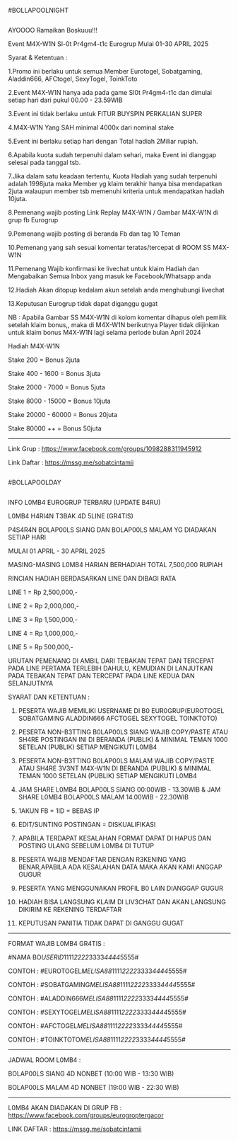 #BOLLAPOOLNIGHT

```
```

AYOOOO Ramaikan Boskuuu!!!

Event M4X-W1N Sl-0t Pr4gm4-t1c Eurogrup Mulai 01-30 APRIL 2025

Syarat & Ketentuan :

1.Promo ini berlaku untuk semua Member Eurotogel, Sobatgaming, Aladdin666, AFCtogel, SexyTogel, ToinkToto

2.Event M4X-W1N hanya ada pada game Sl0t Pr4gm4-t1c dan dimulai setiap hari dari pukul 00.00 - 23.59WIB

3.Event ini tidak berlaku untuk FITUR BUYSPIN PERKALIAN SUPER

4.M4X-W1N Yang SAH minimal 4000x dari nominal stake

5.Event ini berlaku setiap hari dengan Total hadiah 2Miliar rupiah.

6.Apabila kuota sudah terpenuhi dalam sehari, maka Event ini dianggap selesai pada tanggal tsb.

7.Jika dalam satu keadaan tertentu, Kuota Hadiah yang sudah terpenuhi adalah 1998juta maka Member yg klaim terakhir hanya bisa mendapatkan 2juta walaupun member tsb memenuhi kriteria untuk mendapatkan hadiah 10juta.

8.Pemenang wajib posting Link Replay M4X-W1N / Gambar M4X-W1N di grup fb Eurogrup

9.Pemenang wajib posting di beranda Fb dan tag 10 Teman

10.Pemenang yang sah sesuai komentar teratas/tercepat di ROOM SS M4X-W1N

11.Pemenang Wajib konfirmasi ke livechat untuk klaim Hadiah dan Mengabaikan Semua Inbox yang masuk ke Facebook/Whatsapp anda

12.Hadiah Akan ditopup kedalam akun setelah anda menghubungi livechat

13.Keputusan Eurogrup tidak dapat diganggu gugat

NB : Apabila Gambar SS M4X-W1N di kolom komentar dihapus oleh pemilik setelah klaim bonus,, maka di M4X-W1N berikutnya Player tidak diijinkan untuk klaim bonus M4X-W1N lagi selama periode bulan April 2024

Hadiah M4X-W1N

Stake 200 = Bonus 2juta

Stake 400 - 1600 = Bonus 3juta

Stake 2000 - 7000 = Bonus 5juta

Stake 8000 - 15000 = Bonus 10juta

Stake 20000 - 60000 = Bonus 20juta

Stake 80000 ++ = Bonus 50juta

-------------------------------------------

Link Grup : https://www.facebook.com/groups/1098288311945912

Link Daftar : https://mssg.me/sobatcintamii

```
```

#BOLLAPOOLDAY

```
```
INFO L0MB4 EUROGRUP TERBARU (UPDATE B4RU)

L0MB4 H4RI4N T3BAK 4D 5LINE (GR4TIS)

P4S4R4N BOLAP00LS SIANG DAN BOLAP00LS MALAM YG DIADAKAN SETIAP HARI

MULAI 01 APRIL - 30 APRIL 2025

MASING-MASING L0MB4 HARIAN BERHADIAH TOTAL 7,500,000 RUPIAH

RINCIAN HADIAH BERDASARKAN LINE DAN DIBAGI RATA

LINE 1 = Rp 2,500,000,-

LINE 2 = Rp 2,000,000,-

LINE 3 = Rp 1,500,000,-

LINE 4 = Rp 1,000,000,-

LINE 5 = Rp 500,000,-

URUTAN PEMENANG DI AMBIL DARI TEBAKAN TEPAT DAN TERCEPAT PADA LINE PERTAMA TERLEBIH DAHULU, KEMUDIAN DI LANJUTKAN PADA TEBAKAN TEPAT DAN TERCEPAT PADA LINE KEDUA DAN SELANJUTNYA

SYARAT DAN KETENTUAN :

1. PESERTA WAJIB MEMILIKI USERNAME DI B0 EUR0GRUP(EUROTOGEL SOBATGAMING ALADDIN666 AFCTOGEL SEXYTOGEL TOINKTOTO)

2. PESERTA NON-B3TTING B0LAP00LS SIANG WAJIB COPY/PASTE ATAU SH4RE POSTINGAN INI DI BERANDA (PUBLIK) & MINIMAL TEMAN 1000 SETELAN (PUBLIK) SETIAP MENGIKUTI L0MB4

3. PESERTA NON-B3TTING B0LAP00LS MALAM WAJIB COPY/PASTE ATAU SH4RE 3V3NT M4X-W1N DI BERANDA (PUBLIK) & MINIMAL TEMAN 1000 SETELAN (PUBLIK) SETIAP MENGIKUTI L0MB4

4. JAM SHARE L0MB4 BOLAP00LS SIANG 00:00WIB - 13.30WIB & JAM SHARE L0MB4 BOLAP00LS MALAM 14.00WIB - 22.30WIB 

5. 1AKUN FB = 1ID = BEBAS IP

6. EDIT/SUNTING POSTINGAN = DISKUALIFIKASI

7. APABILA TERDAPAT KESALAHAN FORMAT DAPAT DI HAPUS DAN POSTING ULANG SEBELUM L0MB4 DI TUTUP

8. PESERTA W4JIB MENDAFTAR DENGAN R3KENING YANG BENAR,APABILA ADA KESALAHAN DATA MAKA AKAN KAMI ANGGAP GUGUR

9. PESERTA YANG MENGGUNAKAN PROFIL B0 LAIN DIANGGAP GUGUR

10. HADIAH BISA LANGSUNG KLAIM DI LIV3CHAT DAN AKAN LANGSUNG DIKIRIM KE REKENING TERDAFTAR

11. KEPUTUSAN PANITIA TIDAK DAPAT DI GANGGU GUGAT

------------------------------

FORMAT WAJIB L0MB4 GR4TIS :

#NAMA BO*USERID*1111*2222*3333*4444*5555#

CONTOH : #EUROTOGEL*MELISA88*1111*2222*3333*4444*5555#

CONTOH : #SOBATGAMING*MELISA88*1111*2222*3333*4444*5555#

CONTOH : #ALADDIN666*MELISA88*1111*2222*3333*4444*5555#

CONTOH : #SEXYTOGEL*MELISA88*1111*2222*3333*4444*5555#

CONTOH : #AFCTOGEL*MELISA88*1111*2222*3333*4444*5555#

CONTOH : #TOINKTOTO*MELISA88*1111*2222*3333*4444*5555#

------------------------------

JADWAL ROOM L0MB4 :

BOLAP00LS SIANG 4D NONBET (10:00 WIB - 13:30 WIB)

BOLAP00LS MALAM 4D NONBET (19:00 WIB - 22:30 WIB)

------------------------------

L0MB4 AKAN DIADAKAN DI GRUP FB : https://www.facebook.com/groups/eurogroptergacor

LINK DAFTAR : https://mssg.me/sobatcintamii

```
```
